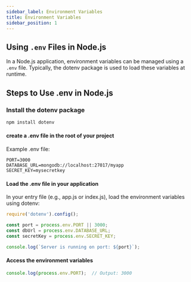 ```yaml
---
sidebar_label: Environment Variables
title: Environment Variables
sidebar_position: 1
---
```


## Using `.env` Files in Node.js

In a Node.js application, environment variables can be managed using a `.env` file. Typically, the dotenv package is used to load these variables at runtime.

## Steps to Use .env in Node.js

### Install the dotenv package

```bash
npm install dotenv
```

#### create a .env file in the root of your project

Example .env file:

```env title="example.env"
PORT=3000
DATABASE_URL=mongodb://localhost:27017/myapp
SECRET_KEY=mysecretkey
```

#### Load the .env file in your application

In your entry file (e.g., app.js or index.js), load the environment variables using dotenv:

```js title="app.js"
require('dotenv').config();

const port = process.env.PORT || 3000;
const dbUrl = process.env.DATABASE_URL;
const secretKey = process.env.SECRET_KEY;

console.log(`Server is running on port: ${port}`);
```

#### Access the environment variables

```js title="app.js"
console.log(process.env.PORT);  // Output: 3000
```
